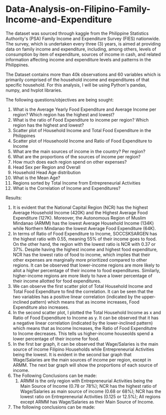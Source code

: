 # Data-Analysis-on-Filipino-Family-Income-and-Expenditure
The dataset was sourced through kaggle from the Philippine Statistics Authority's (PSA) Family Income and Expenditure Survey (FIES) nationwide. The survey, which is undertaken every three (3) years, is aimed at providing data on family income and expenditure, including, among others, levels of consumption by item of expenditure, sources of income in cash, and related information affecting income and expenditure levels and patterns in the Philippines.

The Dataset contains more than 40k observations and 60 variables which is primarily comprised of the household income and expenditures of that specific household. For this analysis, I will be using Python's pandas, numpy, and hvplot libraries.

The following questions/objectives are being sought:
1. What is the Average Yearly Food Expenditure and Average Income per region? Which region has the highest and lowest?
2. What is the ratio of Food Expenditure to income per region? Which region has the highest and lowest?
3. Scatter plot of Household Income and Total Food Expenditure in the Philippines
4. Scatter plot of Househoold Income and Ratio of Food Expenditure to Income
5. What are the main sources of income in the country? Per region?
6. What are the proportions of the sources of income per region?
7. How much does each region spend on other expenses?
8. Head Sex per Region and Overall
9. Household Head Age distribution
10. What is the Mean Age?
11. Regions sorted by Total Income from Entrepreneurial Activities
12. What is the Correlation of Income and Expenditures?

Results: 
1. It is evident that the National Capital Region (NCR) has the highest Average Household Income (420K) and the Highest Average Food Expenditure (127K). Moreover, the Autonomous Region of Muslim Mindanao (ARMM) has the lowest Average Household Income (134K) while Northern Mindanao the lowest Average Food Expenditure (64K). 
2. In terms of Ratio of Food Expenditure to Income, SOCCSKSARGEN has the highest ratio with 0.55, meaning 55% of their income goes to food. On the other hand, the region with the lowest ratio is NCR with 0.37 or 37%. Despite having the highest income and highest food expenditure, NCR has the lowest ratio of food to income, which implies that their other expenses are marginally more prioritized compared to other regions. It can be observed that lower-income regions are more likely to allot a higher percentage of their income to food expenditures. Similarly, higher-income regions are more likely to have a lower percentage of their income allotted for food expenditures. 
3. We can observe the first scatter plot of Total Household Income and Total Food Expenditure to find the correlation. It can be seen that the two variables has a positive linear correlation (indicated by the upper-inclined pattern) which means that as income increases, Food Expenditure also increases.
4. In the second scatter plot, I plotted the Total Household Income as x and Ratio of Food Expenditure to Income as y. It can be observed that it has a negative linear correlation (indicated by the lower-inclined pattern) which means that as Income Increases, the Ratio of Food Expenditutre to Income decreases. This tells us higher-income houseolds spend a lower percentage of their income for food. 
5. In the first bar graph, it can be observed that Wage/Salaries is the main source of income Filipino Households while Entrepreneurial Activities being the lowest. It is evident in the second bar graph that Wage/Salaries are the main sources of income per region, except in ARMM. The next bar graph will show the proportions of each source of income.
6. The Following Conclusions can be made: 
    1. ARMM is the only region with Entrepreneurial Activities being the Main Source of Income (0.78 or 78%); NCR has the highest ratio of Wage/Salaries as main source of income (0.68 or 68%); NCR has the lowest ratio on Entrepreneurial Activities (0.125 or 12.5%); All regions except ARMM has Wage/Salaries as their Main Source of Income.
8. The following conclusions can be made: 
